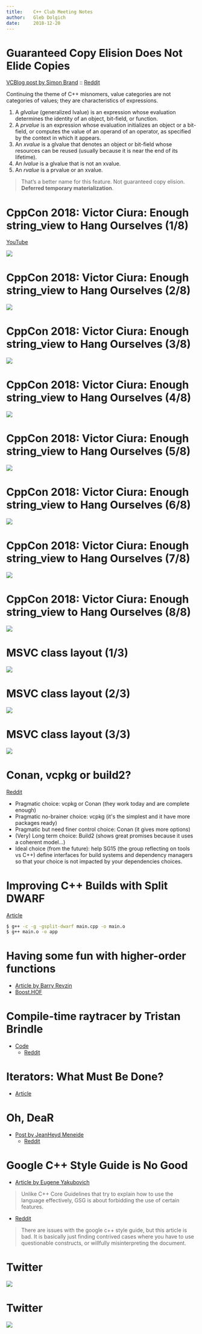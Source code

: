 ```yaml
---
title:    C++ Club Meeting Notes
author:   Gleb Dolgich
date:     2018-12-20
---
```


# Guaranteed Copy Elision Does Not Elide Copies

[VCBlog post by Simon Brand](https://blogs.msdn.microsoft.com/vcblog/2018/12/11/guaranteed-copy-elision-does-not-elide-copies/) :: [Reddit](https://www.reddit.com/r/cpp/comments/a57q05/guaranteed_copy_elision_does_not_elide_copies/)

Continuing the theme of C++ misnomers, value categories are not categories of values; they are characteristics of expressions.

1. A *glvalue* (generalized lvalue) is an expression whose evaluation determines the identity of an object, bit-field, or function.
2. A *prvalue* is an expression whose evaluation initializes an object or a bit-field, or computes the value of an operand of an operator, as specified by the context in which it appears.
3. An *xvalue* is a glvalue that denotes an object or bit-field whose resources can be reused (usually because it is near the end of its lifetime).
4. An *lvalue* is a glvalue that is not an xvalue.
5. An *rvalue* is a prvalue or an xvalue.

> That’s a better name for this feature. Not guaranteed copy elision. **Deferred temporary materialization**.

# CppCon 2018: Victor Ciura: Enough string_view to Hang Ourselves (1/8)

[YouTube](https://www.youtube.com/watch?v=xwP4YCP_0q0)

![](img/ciura-string_view-1.png)

# CppCon 2018: Victor Ciura: Enough string_view to Hang Ourselves (2/8)

![](img/ciura-string_view-2.png)

# CppCon 2018: Victor Ciura: Enough string_view to Hang Ourselves (3/8)

![](img/ciura-string_view-3.png)

# CppCon 2018: Victor Ciura: Enough string_view to Hang Ourselves (4/8)

![](img/ciura-string_view-4.png)

# CppCon 2018: Victor Ciura: Enough string_view to Hang Ourselves (5/8)

![](img/ciura-string_view-5.png)

# CppCon 2018: Victor Ciura: Enough string_view to Hang Ourselves (6/8)

![](img/ciura-string_view-6.png)

# CppCon 2018: Victor Ciura: Enough string_view to Hang Ourselves (7/8)

![](img/ciura-string_view-7.png)

# CppCon 2018: Victor Ciura: Enough string_view to Hang Ourselves (8/8)

![](img/ciura-string_view-8.png)

# MSVC class layout (1/3)

![](img/msvc-class-layout-1.png)

# MSVC class layout (2/3)

![](img/msvc-class-layout-2.png)

# MSVC class layout (3/3)

![](img/msvc-class-layout-3.png)

# Conan, vcpkg or build2?

[Reddit](https://www.reddit.com/r/cpp/comments/9m4l0p/conan_vcpkg_or_build2/)

* Pragmatic choice: vcpkg or Conan (they work today and are complete enough)
* Pragmatic no-brainer choice: vcpkg (it's the simplest and it have more packages ready)
* Pragmatic but need finer control choice: Conan (it gives more options)
* (Very) Long term choice: Build2 (shows great promises because it uses a coherent model...)
* Ideal choice (from the future): help SG15 (the group reflecting on tools vs C++) define interfaces for build systems and dependency managers so that your choice is not impacted by your dependencies choices.

# Improving C++ Builds with Split DWARF

[Article](http://www.productive-cpp.com/improving-cpp-builds-with-split-dwarf/)

```bash
$ g++ -c -g -gsplit-dwarf main.cpp -o main.o
$ g++ main.o -o app
```

# Having some fun with higher-order functions

* [Article by Barry Revzin](https://medium.com/@barryrevzin/having-some-fun-with-higher-order-functions-e3e30ec69969)
* [Boost.HOF](https://www.boost.org/doc/libs/1_68_0/libs/hof/doc/html/doc/index.html#)

# Compile-time raytracer by Tristan Brindle

* [Code](https://github.com/tcbrindle/raytracer.hpp)
    - [Reddit](https://www.reddit.com/r/cpp/comments/9t2q0t/simple_compiletime_raytracer_using_c17/)

# Iterators: What Must Be Done?

* [Article](https://infektor.net/posts/2018-11-03-iterators-what-must-be-done.html)

# Oh, DeaR

* [Post by JeanHeyd Meneide](https://thephd.github.io/oh-dear-odr-trap)
    - [Reddit](https://www.reddit.com/r/cpp/comments/a5rkfr/oh_dear/)

# Google C++ Style Guide is No Good

* [Article by Eugene Yakubovich](https://eyakubovich.github.io/2018-11-27-google-cpp-style-guide-is-no-good/)

> Unlike C++ Core Guidelines that try to explain how to use the language effectively, GSG is about forbidding the use of certain features.

* [Reddit](https://www.reddit.com/r/cpp/comments/a1b7km/google_c_style_guide_is_no_good/)

> There are issues with the google c++ style guide, but this article is bad. It is basically just finding contrived cases where you have to use questionable constructs, or willfully misinterpreting the document.

# Twitter

![](img/static-vs-dynamic.png)

# Twitter

![](img/cpp-star-wars.png)
